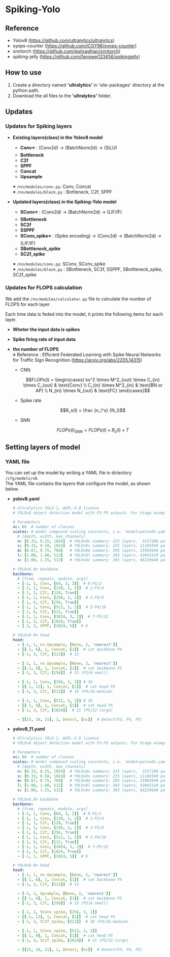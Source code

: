 # Spiking-Yolo
## Reference
* Yolov8 (https://github.com/ultralytics/ultralytics)
* syops-counter (https://github.com/iCGY96/syops-counter)
* snntorch (https://github.com/jeshraghian/snntorch)
* spiking-jelly (https://github.com/fangwei123456/spikingjelly)
  
## How to use
1. Create a directory named **'ultralytics'** in 'site-packages' directory at the python path.
2. Download the all files to the **'ultralytics'** folder.
   
## Updates
### Updates for Spiking layers
  * **Existing layers(class) in the Yolov8 model**
    * **Conv⭐️** : (Conv2d) -> (BatchNorm2d) -> (SiLU)
    * **Bottleneck**
    * **C2f**
    * **SPPF**
    * **Concat**
    * **Upsample**
      
    ※ `/nn/modules/conv.py`: Conv, Concat  
    ※ `/nn/modules/block.py` : Bottleneck, C2f, SPPF
  
  * **Updated layers(class) in the Spiking-Yolo model**
    * **SConv⭐️** : (Conv2d) -> (BatchNorm2d) -> (LIF/IF)
    * **SBottleneck**
    * **SC2f**
    * **SSPPF**
    * **SConv_spike⭐️** : (Spike encoding) -> (Conv2d) -> (BatchNorm2d) -> (LIF/IF)
    * **SBottleneck_spike**
    * **SC2f_spike**
      
    ※ `/nn/modules/conv.py`: SConv, SConv_spike  
    ※ `/nn/modules/block.py` : SBottleneck, SC2f, SSPPF, SBottleneck_spike, SC2f_spike

### Updates for FLOPS calculation
We add the `/nn/modules/calculator.py` file to calculate the number of FLOPS for each layer. 

Each time data is feded into the model, it prints the following items for each layer.
* **Wheter the input data is spikes**
* **Spike firing rate of input data**
* **the number of FLOPS**  
  ※ Reference : Efficient Federated Learning with Spike Neural Networks for Traffic Sign Recognition
(https://arxiv.org/abs/2205.14315)

  * CNN
    ```math
    FLOPs(l) = \begin{cases}
        ks^2 \times M^2_{out} \times C_{in} \times C_{out} & \text{Conv} \\
        C_{in} \times M^2_{in} & \text{BN or AP} \\
        N_{in} \times N_{out} & \text{FC}
      \end{cases}
    ```
    
  * Spike rate
    ```math
    R_s(l) = \frac {n_l^s} {N_l}
    ```
    
  * SNN
    ```math
    FLOPs(l)_{SNN} = FLOPs(l) \times R_s(l) \times T
    ```
 
## Setting layers of model
### YAML file
You can set up the model by writing a YAML file in diriectory `/cfg/models/v8`.  
The YAML file contains the layers that configure the model, as shown below.  

* **yolov8.yaml**
  ```yaml
  # Ultralytics YOLO 🚀, AGPL-3.0 license
  # YOLOv8 object detection model with P3-P5 outputs. For Usage examples see https://docs.ultralytics.com/tasks/detect
  
  # Parameters
  nc: 80  # number of classes
  scales: # model compound scaling constants, i.e. 'model=yolov8n.yaml' will call yolov8.yaml with scale 'n'
    # [depth, width, max_channels]
    n: [0.33, 0.25, 1024]  # YOLOv8n summary: 225 layers,  3157200 parameters,  3157184 gradients,   8.9 GFLOPs
    s: [0.33, 0.50, 1024]  # YOLOv8s summary: 225 layers, 11166560 parameters, 11166544 gradients,  28.8 GFLOPs
    m: [0.67, 0.75, 768]   # YOLOv8m summary: 295 layers, 25902640 parameters, 25902624 gradients,  79.3 GFLOPs
    l: [1.00, 1.00, 512]   # YOLOv8l summary: 365 layers, 43691520 parameters, 43691504 gradients, 165.7 GFLOPs
    x: [1.00, 1.25, 512]   # YOLOv8x summary: 365 layers, 68229648 parameters, 68229632 gradients, 258.5 GFLOPs
  
  # YOLOv8.0n backbone
  backbone:
    # [from, repeats, module, args]
    - [-1, 1, Conv, [64, 3, 2]]  # 0-P1/2
    - [-1, 1, Conv, [128, 3, 2]]  # 1-P2/4
    - [-1, 3, C2f, [128, True]]
    - [-1, 1, Conv, [256, 3, 2]]  # 3-P3/8
    - [-1, 6, C2f, [256, True]]
    - [-1, 1, Conv, [512, 3, 2]]  # 5-P4/16
    - [-1, 6, C2f, [512, True]]
    - [-1, 1, Conv, [1024, 3, 2]]  # 7-P5/32
    - [-1, 3, C2f, [1024, True]]
    - [-1, 1, SPPF, [1024, 5]]  # 9
  
  # YOLOv8.0n head
  head:
    - [-1, 1, nn.Upsample, [None, 2, 'nearest']]
    - [[-1, 6], 1, Concat, [1]]  # cat backbone P4
    - [-1, 3, C2f, [512]]  # 12
  
    - [-1, 1, nn.Upsample, [None, 2, 'nearest']]
    - [[-1, 4], 1, Concat, [1]]  # cat backbone P3
    - [-1, 3, C2f, [256]]  # 15 (P3/8-small)
  
    - [-1, 1, Conv, [256, 3, 2]] # 16
    - [[-1, 12], 1, Concat, [1]]  # cat head P4
    - [-1, 3, C2f, [512]]  # 18 (P4/16-medium)
  
    - [-1, 1, Conv, [512, 3, 2]] # 19
    - [[-1, 9], 1, Concat, [1]]  # cat head P5
    - [-1, 3, C2f, [1024]]  # 21 (P5/32-large)
  
    - [[15, 18, 21], 1, Detect, [nc]]  # Detect(P3, P4, P5)
  ```
  
* **yolov8_11.yaml**
  ```yaml
  # Ultralytics YOLO 🚀, AGPL-3.0 license
  # YOLOv8 object detection model with P3-P5 outputs. For Usage examples see https://docs.ultralytics.com/tasks/detect
  
  # Parameters
  nc: 80  # number of classes
  scales: # model compound scaling constants, i.e. 'model=yolov8n.yaml' will call yolov8.yaml with scale 'n'
    # [depth, width, max_channels]
    n: [0.33, 0.25, 1024]  # YOLOv8n summary: 225 layers,  3157200 parameters,  3157184 gradients,   8.9 GFLOPs
    s: [0.33, 0.50, 1024]  # YOLOv8s summary: 225 layers, 11166560 parameters, 11166544 gradients,  28.8 GFLOPs
    m: [0.67, 0.75, 768]   # YOLOv8m summary: 295 layers, 25902640 parameters, 25902624 gradients,  79.3 GFLOPs
    l: [1.00, 1.00, 512]   # YOLOv8l summary: 365 layers, 43691520 parameters, 43691504 gradients, 165.7 GFLOPs
    x: [1.00, 1.25, 512]   # YOLOv8x summary: 365 layers, 68229648 parameters, 68229632 gradients, 258.5 GFLOPs
  
  # YOLOv8.0n backbone
  backbone:
    # [from, repeats, module, args]
    - [-1, 1, Conv, [64, 3, 2]]  # 0-P1/2
    - [-1, 1, Conv, [128, 3, 2]]  # 1-P2/4
    - [-1, 3, C2f, [128, True]]
    - [-1, 1, Conv, [256, 3, 2]]  # 3-P3/8
    - [-1, 6, C2f, [256, True]]
    - [-1, 1, Conv, [512, 3, 2]]  # 5-P4/16
    - [-1, 6, C2f, [512, True]]
    - [-1, 1, Conv, [1024, 3, 2]]  # 7-P5/32
    - [-1, 3, C2f, [1024, True]]
    - [-1, 1, SPPF, [1024, 5]]  # 9
  
  # YOLOv8.0n head
  head:
    - [-1, 1, nn.Upsample, [None, 2, 'nearest']]
    - [[-1, 6], 1, Concat, [1]]  # cat backbone P4
    - [-1, 3, C2f, [512]]  # 12
  
    - [-1, 1, Upsample, [None, 2, 'nearest']]
    - [[-1, 4], 1, Concat, [1]]  # cat backbone P3
    - [-1, 3, C2f, [256]]  # 15 (P3/8-small)
  
    - [-1, 1, SConv_spike, [256, 3, 2]]
    - [[-1, 12], 1, Concat, [1]]  # cat head P4
    - [-1, 3, SC2f_spike, [512]]  # 18 (P4/16-medium)
  
    - [-1, 1, SConv_spike, [512, 3, 2]]
    - [[-1, 9], 1, Concat, [1]]  # cat head P5
    - [-1, 3, SC2f_spike, [1024]]  # 21 (P5/32-large)
  
    - [[15, 18, 21], 1, Detect, [nc]]  # Detect(P3, P4, P5)
  ```
